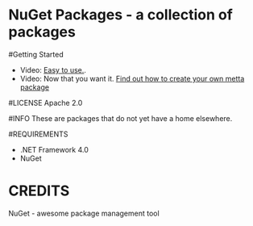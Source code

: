 NuGet Packages - a collection of packages
=============================================
  
#Getting Started
- Video: [Easy to use.](http://www.youtube.com/watch?v=N-hWOUL8roU).
- Video: Now that you want it. [Find out how to create your own metta package](http://www.youtube.com/watch?v=Wt_unjS_SUo)

#LICENSE
Apache 2.0  
  
#INFO
These are packages that do not yet have a home elsewhere.
  
#REQUIREMENTS
* .NET Framework 4.0  
* NuGet
  
# CREDITS
NuGet - awesome package management tool